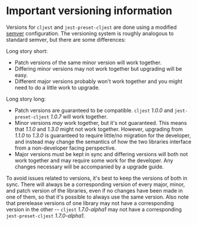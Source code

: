 # Important versioning information

Versions for `cljest` and `jest-preset-cljest` are done using a modified [semver](https://semver.org) configuration. The versioning system is roughly analogous to standard semver, but there are some differences:

Long story short:

- Patch versions of the same minor version will work together.
- Differing minor versions may not work together but upgrading will be easy.
- Different major versions probably won't work together and you might need to do a little work to upgrade.

Long story long:

- Patch versions are guaranteed to be compatible. `cljest` *1.0.0* and `jest-preset-cljest` *1.0.7* will work together.
- Minor versions *may* work together, but it's not guaranteed. This means that *1.1.0* and *1.3.0* might not work together. However, upgrading from *1.1.0* to *1.3.0* is guaranteed to require little/no migration for the developer, and instead may change the semantics of how the two libraries interface from a non-developer facing perspective.
- Major versions must be kept in sync and differing versions will both not work together and may require some work for the developer. Any changes necessary will be accompanied by a upgrade guide.

To avoid issues related to versions, it's best to keep the versions of both in sync. There will always be a corresponding version of every major, minor, and patch version of the libraries, even if no changes have been made in one of them, so that it's possible to always use the same version. Also note that prerelease versions of one library may not have a corresponding version in the other -- `cljest` *1.7.0-alpha1* may not have a corresponding `jest-preset-cljest` *1.7.0-alpha1*.
